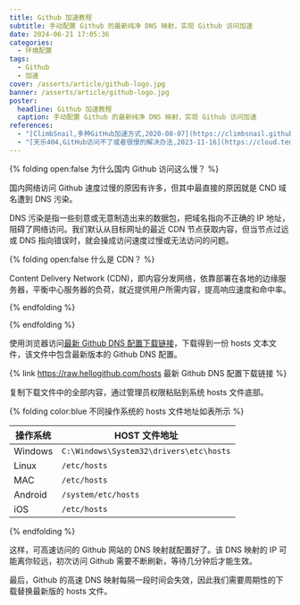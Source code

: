 ```yaml
---
title: Github 加速教程
subtitle: 手动配置 Github 的最新纯净 DNS 映射，实现 Github 访问加速
date: 2024-06-21 17:05:36
categories:
  - 环境配置
tags:
  - Github
  - 加速
cover: /asserts/article/github-logo.jpg
banner: /asserts/article/github-logo.jpg
poster:
  headline: Github 加速教程
  caption: 手动配置 Github 的最新纯净 DNS 映射，实现 Github 访问加速
references:
  - "[ClimbSnail,多种GitHub加速方式,2020-08-07](https://climbsnail.github.io/2020/GithubSpeed/)"
  - "[天乐404,GitHub访问不了或者很慢的解决办法,2023-11-16](https://cloud.tencent.com/developer/article/2359332)"
---
```

{% folding open:false 为什么国内 Github 访问这么慢？ %}

国内网络访问 Github 速度过慢的原因有许多，但其中最直接的原因就是 CND 域名遭到 DNS 污染。

DNS 污染是指一些刻意或无意制造出来的数据包，把域名指向不正确的 IP 地址，阻碍了网络访问。我们默认从目标网址的最近 CDN 节点获取内容，但当节点过远或 DNS 指向错误时，就会操成访问速度过慢或无法访问的问题。

{% folding open:false 什么是 CDN？ %}

Content Delivery Network (CDN)，即内容分发网络，依靠部署在各地的边缘服务器，平衡中心服务器的负荷，就近提供用户所需内容，提高响应速度和命中率。

{% endfolding %}

{% endfolding %}

使用浏览器访问[最新 Github DNS 配置下载链接](https://raw.hellogithub.com/hosts)，下载得到一份 hosts 文本文件，该文件中包含最新版本的 Github DNS 配置。

{% link https://raw.hellogithub.com/hosts 最新 Github DNS 配置下载链接 %}

复制下载文件中的全部内容，通过管理员权限粘贴到系统 hosts 文件底部。

{% folding color:blue 不同操作系统的 hosts 文件地址如表所示 %}

| 操作系统 | HOST 文件地址 |
| --- | --- |
| Windows | `C:\Windows\System32\drivers\etc\hosts` |
| Linux | `/etc/hosts` |
| MAC | `/etc/hosts` |
| Android | `/system/etc/hosts` |
| iOS | `/etc/hosts` |

{% endfolding %}

这样，可高速访问的 Github 网站的 DNS 映射就配置好了。该 DNS 映射的 IP 可能离你较远，初次访问 Github 需要不断刷新，等待几分钟后才能生效。

最后，Github 的高速 DNS 映射每隔一段时间会失效，因此我们需要周期性的下载替换最新版的 hosts 文件。
